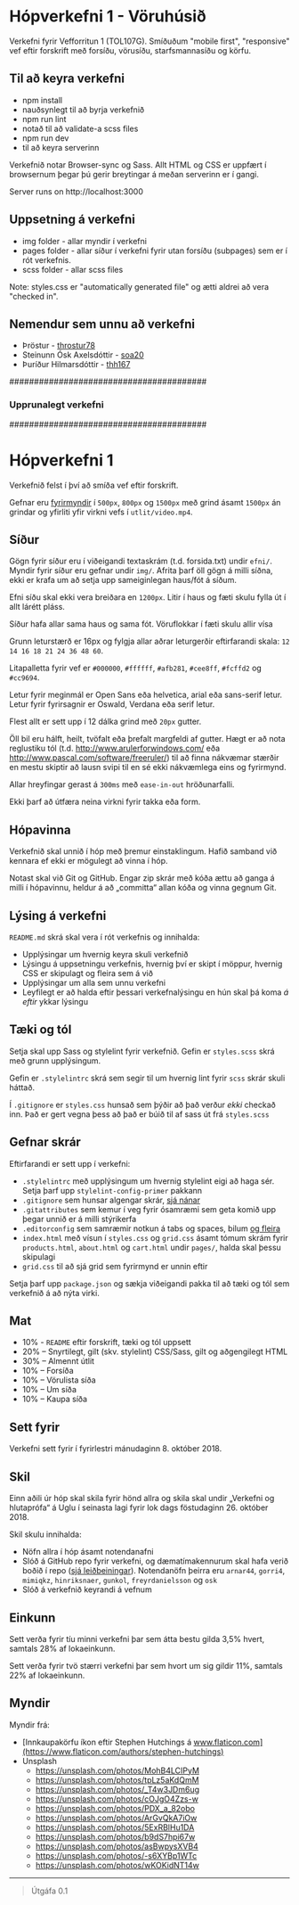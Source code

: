 # Hópverkefni 1 - Vöruhúsið

Verkefni fyrir Vefforritun 1 (TOL107G).
Smíðuðum "mobile first", "responsive" vef eftir forskrift með forsíðu, vörusíðu, starfsmannasíðu og körfu.

## Til að keyra verkefni

* npm install
 * nauðsynlegt til að byrja verkefnið
* npm run lint
 * notað til að validate-a scss files
* npm run dev
 * til að keyra serverinn

Verkefnið notar Browser-sync og Sass. Allt HTML og CSS er uppfært í browsernum þegar þú gerir breytingar á meðan serverinn er í gangi.

Server runs on http://localhost:3000

## Uppsetning á verkefni

* img folder - allar myndir í verkefni
* pages folder - allar síður í verkefni fyrir utan forsíðu (subpages) sem er í rót verkefnis.
* scss folder - allar scss files


Note: styles.css er "automatically generated file" og ætti aldrei að vera "checked in".


## Nemendur sem unnu að verkefni

* Þröstur  - [throstur78](http://github.com/throstur78)
* Steinunn Ósk Axelsdóttir - [soa20](https://github.com/soa20)
* Þuríður Hilmarsdóttir - [thh167](https://github.com/thh167)

########################################
### Upprunalegt verkefni
########################################

# Hópverkefni 1

Verkefnið felst í því að smíða vef eftir forskrift.

Gefnar eru [fyrirmyndir](utlit/) í `500px`, `800px` og `1500px` með grind ásamt `1500px` án grindar og yfirliti yfir virkni vefs í `utlit/video.mp4`.

## Síður

Gögn fyrir síður eru í viðeigandi textaskrám (t.d. forsida.txt) undir `efni/`. Myndir fyrir síður eru gefnar undir `img/`. Afrita þarf öll gögn á milli síðna, ekki er krafa um að setja upp sameiginlegan haus/fót á síðum.

Efni síðu skal ekki vera breiðara en `1200px`. Litir í haus og fæti skulu fylla út í allt lárétt pláss.

Síður hafa allar sama haus og sama fót. Vöruflokkar í fæti skulu allir vísa

Grunn leturstærð er 16px og fylgja allar aðrar leturgerðir eftirfarandi skala: `12 14 16 18 21 24 36 48 60`.

Litapalletta fyrir vef er `#000000`, `#ffffff`, `#afb281`, `#cee8ff`, `#fcffd2` og `#cc9694`.

Letur fyrir meginmál er Open Sans eða helvetica, arial eða sans-serif letur.
Letur fyrir fyrirsagnir er Oswald, Verdana eða serif letur.

Flest allt er sett upp í 12 dálka grind með `20px` gutter.

Öll bil eru hálft, heilt, tvöfalt eða þrefalt margfeldi af gutter. Hægt er að nota reglustiku tól (t.d. http://www.arulerforwindows.com/ eða http://www.pascal.com/software/freeruler/) til að finna nákvæmar stærðir en mestu skiptir að lausn svipi til en sé ekki nákvæmlega eins og fyrirmynd.

Allar hreyfingar gerast á `300ms` með `ease-in-out` hröðunarfalli.

Ekki þarf að útfæra neina virkni fyrir takka eða form.

## Hópavinna

Verkefnið skal unnið í hóp með þremur einstaklingum. Hafið samband við kennara ef ekki er mögulegt að vinna í hóp.

Notast skal við Git og GitHub. Engar zip skrár með kóða ættu að ganga á milli í hópavinnu, heldur á að „committa“ allan kóða og vinna gegnum Git.

## Lýsing á verkefni

`README.md` skrá skal vera í rót verkefnis og innihalda:

* Upplýsingar um hvernig keyra skuli verkefnið
* Lýsingu á uppsetningu verkefnis, hvernig því er skipt í möppur, hvernig CSS er skipulagt og fleira sem á við
* Upplýsingar um alla sem unnu verkefni
* Leyfilegt er að halda eftir þessari verkefnalýsingu en hún skal þá koma _á eftir_ ykkar lýsingu

## Tæki og tól

Setja skal upp Sass og stylelint fyrir verkefnið. Gefin er `styles.scss` skrá með grunn upplýsingum.

Gefin er `.stylelintrc` skrá sem segir til um hvernig lint fyrir `scss` skrár skuli háttað.

Í `.gitignore` er `styles.css` hunsað sem þýðir að það verður _ekki_ checkað inn. Það er gert vegna þess að það er búið til af sass út frá `styles.scss`

## Gefnar skrár

Eftirfarandi er sett upp í verkefni:

* `.stylelintrc` með upplýsingum um hvernig stylelint eigi að haga sér. Setja þarf upp `stylelint-config-primer` pakkann
* `.gitignore` sem hunsar algengar skrár, [sjá nánar](https://help.github.com/ignore-files/)
* `.gitattributes` sem kemur í veg fyrir ósamræmi sem geta komið upp þegar unnið er á milli stýrikerfa
* `.editorconfig` sem samræmir notkun á tabs og spaces, bilum [og fleira](https://editorconfig.org/)
* `index.html` með vísun í `styles.css` og `grid.css` ásamt tómum skrám fyrir `products.html`, `about.html` og `cart.html` undir `pages/`, halda skal þessu skipulagi
* `grid.css` til að sjá grid sem fyrirmynd er unnin eftir

Setja þarf upp `package.json` og sækja viðeigandi pakka til að tæki og tól sem verkefnið á að nýta virki.

## Mat

* 10% - `README` eftir forskrift, tæki og tól uppsett
* 20% – Snyrtilegt, gilt (skv. stylelint) CSS/Sass, gilt og aðgengilegt HTML
* 30% – Almennt útlit
* 10% – Forsíða
* 10% – Vörulista síða
* 10% – Um síða
* 10% – Kaupa síða

## Sett fyrir

Verkefni sett fyrir í fyrirlestri mánudaginn 8. október 2018.

## Skil

Einn aðili úr hóp skal skila fyrir hönd allra og skila skal undir „Verkefni og hlutaprófa“ á Uglu í seinasta lagi fyrir lok dags föstudaginn 26. október 2018.

Skil skulu innihalda:

* Nöfn allra í hóp ásamt notendanafni
* Slóð á GitHub repo fyrir verkefni, og dæmatímakennurum skal hafa verið boðið í repo ([sjá leiðbeiningar](https://help.github.com/articles/inviting-collaborators-to-a-personal-repository/)). Notendanöfn þeirra eru `arnar44`, `gorri4`, `mimiqkz`, `hinriksnaer`, `gunkol`, `freyrdanielsson` og `osk`
* Slóð á verkefnið keyrandi á vefnum

## Einkunn

Sett verða fyrir tíu minni verkefni þar sem átta bestu gilda 3,5% hvert, samtals 28% af lokaeinkunn.

Sett verða fyrir tvö stærri verkefni þar sem hvort um sig gildir 11%, samtals 22% af lokaeinkunn.

## Myndir

Myndir frá:

* [Innkaupakörfu íkon eftir Stephen Hutchings á www.flaticon.com](https://www.flaticon.com/authors/stephen-hutchings)
* Unsplash
  - https://unsplash.com/photos/MohB4LCIPyM
  - https://unsplash.com/photos/tpLz5aKdQmM
  - https://unsplash.com/photos/_T4w3JDm6ug
  - https://unsplash.com/photos/cOJgO4Zzs-w
  - https://unsplash.com/photos/PDX_a_82obo
  - https://unsplash.com/photos/ArGvQkA7iOw
  - https://unsplash.com/photos/5ExRBlHu1DA
  - https://unsplash.com/photos/b9dS7hpi67w
  - https://unsplash.com/photos/asBwpysXVB4
  - https://unsplash.com/photos/-s6XYBp1WTc
  - https://unsplash.com/photos/wKOKidNT14w

---

> Útgáfa 0.1
